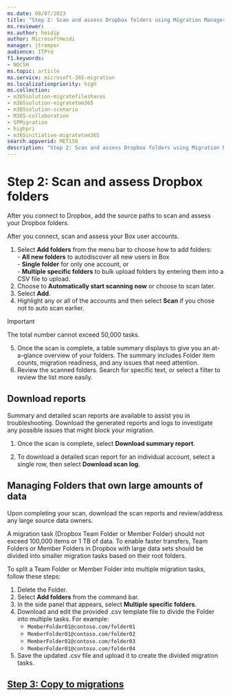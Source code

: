 ```yaml
---
ms.date: 08/07/2023
title: "Step 2: Scan and assess Dropbox folders using Migration Manager"
ms.reviewer:
ms.author: heidip
author: MicrosoftHeidi
manager: jtremper
audience: ITPro
f1.keywords:
- NOCSH
ms.topic: article
ms.service: microsoft-365-migration
ms.localizationpriority: high
ms.collection:
- m365solution-migratefileshares
- m365solution-migratetom365
- m365solution-scenario
- M365-collaboration
- SPMigration
- highpri
- m365initiative-migratetom365
search.appverid: MET150
description: "Step 2: Scan and assess Dropbox folders using Migration Manager."
---
```


# Step 2: Scan and assess Dropbox folders

After you connect to Dropbox, add the source paths to scan and assess your Dropbox folders. 

After you connect, scan and assess your Box user accounts.

1. Select **Add folders** from the menu bar to choose how to add folders:</br> - **All new folders** to autodiscover all new users in Box</br>- **Single folder** for only one account,  or </br>- **Multiple specific folders** to bulk upload folders by entering them into a CSV file to upload.
2. Choose to **Automatically start scanning now** or choose to scan later.
3. Select **Add**.
4. Highlight any or all of the accounts and then select **Scan** if you chose not to auto scan earlier.

>[!Important]
> The total number cannot exceed 50,000 tasks.

5. Once the scan is complete, a table summary displays to give you an at-a-glance overview of your folders. The summary includes Folder item counts, migration readiness, and any issues that need attention. 
4. Review the scanned folders. Search for specific text, or select a filter to review the list more easily.


## Download reports

Summary and detailed scan reports are available to assist you in troubleshooting. Download the generated reports and logs to investigate any possible issues that might block your migration.

1. Once the scan is complete, select **Download summary report**.

2. To download a detailed scan report for an individual account, select a single row, then select **Download scan log**.

## Managing Folders that own large amounts of data

Upon completing your scan, download the scan reports and review/address any large source data owners.

A migration task (Dropbox Team Folder or Member Folder) should not exceed 100,000 items or 1 TB of data. To enable faster transfers, Team Folders or Member Folders in Dropbox with large data sets should be divided into smaller migration tasks based on their root folders.

To split a Team Folder or Member Folder into multiple migration tasks, follow these steps:

1. Delete the Folder.
1. Select **Add folders** from the command bar.
1. In the side panel that appears, select **Multiple specific folders**.
4. Download and edit the provided .csv template file to divide the Folder into multiple tasks. For example:
    - `MemberFolder01@contoso.com/folder01`  
    - `MemberFolder01@contoso.com/folder02`  
    - `MemberFolder01@contoso.com/folder03`  
    - `MemberFolder01@contoso.com/folder04` 
5. Save the updated .csv file and upload it to create the divided migration tasks.

## [**Step 3: Copy to migrations**](mm-dropbox-step3-copy-to-migrations.md)

